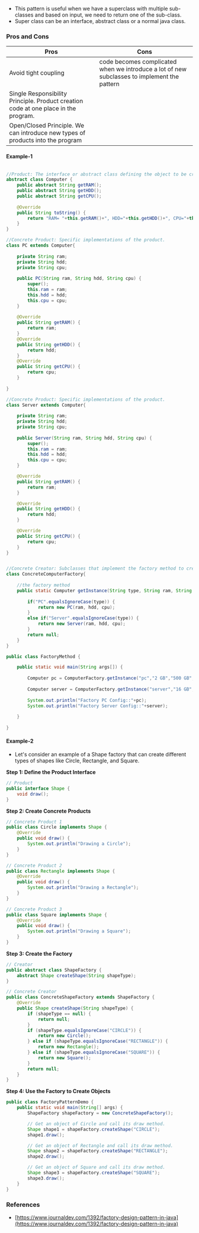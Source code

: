 
- This pattern is useful when we have a superclass with multiple sub-classes and based on input, we need to return one of the sub-class.
- Super class can be an interface, abstract class or a normal java class.

### Pros and Cons

|	Pros	|	Cons	|
|	---		|	---		|
|	Avoid tight coupling	|	code becomes complicated when we introduce a lot of new subclasses to implement the pattern|
|	Single Responsibility Principle. Product creation code at one place in the program. |
|	Open/Closed Principle. We can introduce new types of products into the program|


#### Example-1

```java

//Product: The interface or abstract class defining the object to be created.
abstract class Computer {
	public abstract String getRAM();
	public abstract String getHDD();
	public abstract String getCPU();
	
	@Override
	public String toString() {
		return "RAM= "+this.getRAM()+", HDD="+this.getHDD()+", CPU="+this.getCPU();
	}
}

//Concrete Product: Specific implementations of the product.
class PC extends Computer{
	
	private String ram;
	private String hdd;
	private String cpu;
	
	public PC(String ram, String hdd, String cpu) {
		super();
		this.ram = ram;
		this.hdd = hdd;
		this.cpu = cpu;
	}
	
	@Override
	public String getRAM() {
		return ram;
	}
	@Override
	public String getHDD() {
		return hdd;
	}
	@Override
	public String getCPU() {
		return cpu;
	}
	
}

//Concrete Product: Specific implementations of the product.
class Server extends Computer{
	
	private String ram;
	private String hdd;
	private String cpu;
	
	public Server(String ram, String hdd, String cpu) {
		super();
		this.ram = ram;
		this.hdd = hdd;
		this.cpu = cpu;
	}

	@Override
	public String getRAM() {
		return ram;
	}

	@Override
	public String getHDD() {
		return hdd;
	}

	@Override
	public String getCPU() {
		return cpu;
	}
}


//Concrete Creator: Subclasses that implement the factory method to create concrete products.
class ConcreteComputerFactory{
	
	//the factory method
	public static Computer getInstance(String type, String ram, String hdd, String cpu) {
		
		if("PC".equalsIgnoreCase(type)) {
			return new PC(ram, hdd, cpu);
		}
		else if("Server".equalsIgnoreCase(type)) {
			return new Server(ram, hdd, cpu);
		}
		return null;
	}
}

public class FactoryMethod {

	public static void main(String args[]) {
		
		Computer pc = ComputerFactory.getInstance("pc","2 GB","500 GB","2.4 GHz");
		
		Computer server = ComputerFactory.getInstance("server","16 GB","1 TB","2.9 GHz");
		
		System.out.println("Factory PC Config::"+pc);
		System.out.println("Factory Server Config::"+server);
		
	}	
	
}
```

#### Example-2

* Let's consider an example of a Shape factory that can create different types of shapes like Circle, Rectangle, and Square.

**Step 1: Define the Product Interface**

```java
// Product
public interface Shape {
    void draw();
}
```

**Step 2: Create Concrete Products**

```java
// Concrete Product 1
public class Circle implements Shape {
    @Override
    public void draw() {
        System.out.println("Drawing a Circle");
    }
}

// Concrete Product 2
public class Rectangle implements Shape {
    @Override
    public void draw() {
        System.out.println("Drawing a Rectangle");
    }
}

// Concrete Product 3
public class Square implements Shape {
    @Override
    public void draw() {
        System.out.println("Drawing a Square");
    }
}
```

**Step 3: Create the Factory**

```java
// Creator
public abstract class ShapeFactory {
    abstract Shape createShape(String shapeType);
}

// Concrete Creator
public class ConcreteShapeFactory extends ShapeFactory {
    @Override
    public Shape createShape(String shapeType) {
        if (shapeType == null) {
            return null;
        }
        if (shapeType.equalsIgnoreCase("CIRCLE")) {
            return new Circle();
        } else if (shapeType.equalsIgnoreCase("RECTANGLE")) {
            return new Rectangle();
        } else if (shapeType.equalsIgnoreCase("SQUARE")) {
            return new Square();
        }
        return null;
    }
}
```

**Step 4: Use the Factory to Create Objects**

```java
public class FactoryPatternDemo {
    public static void main(String[] args) {
        ShapeFactory shapeFactory = new ConcreteShapeFactory();

        // Get an object of Circle and call its draw method.
        Shape shape1 = shapeFactory.createShape("CIRCLE");
        shape1.draw();

        // Get an object of Rectangle and call its draw method.
        Shape shape2 = shapeFactory.createShape("RECTANGLE");
        shape2.draw();

        // Get an object of Square and call its draw method.
        Shape shape3 = shapeFactory.createShape("SQUARE");
        shape3.draw();
    }
}
```

### References
	
- [https://www.journaldev.com/1392/factory-design-pattern-in-java](https://www.journaldev.com/1392/factory-design-pattern-in-java)
